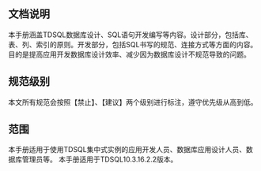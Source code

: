 ## 文档说明
本手册涵盖TDSQL数据库设计、SQL语句开发编写等内容。设计部分，包括库、表、列、索引的原则。开发部分，包括SQL书写的规范、连接方式等方面的内容。目的是提高应用开发数据库设计效率、减少因为数据库设计不规范导致的问题。
## 规范级别
本文所有规范会按照【禁止】、【建议】两个级别进行标注，遵守优先级从高到低。
## 范围
本手册适用于使用TDSQL集中式实例的应用开发人员、数据库应用设计人员、数据库管理员等。
本手册适用于TDSQL10.3.16.2.2版本。
